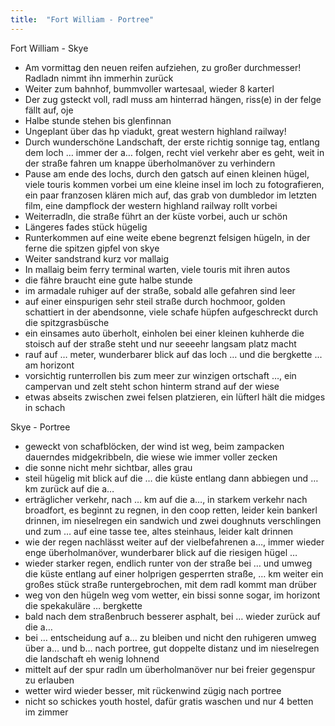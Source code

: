 ```yaml
---
title:  "Fort William - Portree"
---
```


Fort William - Skye
* Am vormittag den neuen reifen aufziehen, zu großer durchmesser! Radladn nimmt ihn immerhin zurück
* Weiter zum bahnhof, bummvoller wartesaal, wieder 8 karterl
* Der zug gsteckt voll, radl muss am hinterrad hängen, riss(e) in der felge  fällt auf, oje
* Halbe stunde stehen bis glenfinnan
* Ungeplant über das hp viadukt, great western highland railway!
* Durch wunderschöne Landschaft, der erste richtig sonnige tag, entlang dem loch … immer der a… folgen, recht viel verkehr aber es geht, weit in der straße fahren um knappe überholmanöver zu verhindern
* Pause am ende des lochs, durch den gatsch auf einen kleinen hügel, viele touris kommen vorbei um eine kleine insel im loch zu fotografieren, ein paar franzosen klären mich auf, das grab von dumbledor im letzten film, eine dampflock der western highland railway rollt vorbei
* Weiterradln, die straße führt an der küste vorbei, auch ur schön
* Längeres fades stück hügelig
* Runterkommen auf eine weite ebene begrenzt felsigen hügeln, in der ferne die spitzen gipfel von skye
* Weiter sandstrand kurz vor mallaig
* In mallaig beim ferry terminal warten, viele touris mit ihren autos
* die fähre braucht eine gute halbe stunde
* im armadale ruhiger auf der straße, sobald alle gefahren sind leer
* auf einer einspurigen sehr steil straße durch hochmoor, golden schattiert in der abendsonne, viele schafe hüpfen aufgeschreckt durch die spitzgrasbüsche
* ein einsames auto überholt, einholen bei einer kleinen kuhherde die stoisch auf der straße steht und nur seeeehr langsam platz macht
* rauf auf … meter, wunderbarer blick auf das loch … und die bergkette ... am horizont
* vorsichtig runterrollen bis zum meer zur winzigen ortschaft …, ein campervan und zelt steht schon hinterm strand auf der wiese
* etwas abseits zwischen zwei felsen platzieren, ein lüfterl hält die midges in schach

Skye - Portree
* geweckt von schafblöcken, der wind ist weg, beim zampacken dauerndes midgekribbeln, die wiese wie immer voller zecken
* die sonne nicht mehr sichtbar, alles grau
* steil hügelig mit blick auf die … die küste entlang dann abbiegen und … km zurück auf die a…
* erträglicher verkehr, nach … km auf die a…, in starkem verkehr nach broadfort, es beginnt zu regnen, in den coop retten, leider kein bankerl drinnen, im nieselregen ein sandwich und zwei doughnuts verschlingen und zum … auf eine tasse tee, altes steinhaus, leider kalt drinnen
* wie der regen nachlässt weiter auf der vielbefahrenen a…, immer wieder enge überholmanöver, wunderbarer blick auf die riesigen hügel …
* wieder starker regen, endlich runter von der straße bei … und umweg die küste entlang auf einer holprigen gesperrten straße, … km weiter ein großes stück straße runtergebrochen, mit dem radl kommt man drüber
* weg von den hügeln weg vom wetter, ein bissi sonne sogar, im horizont die spekakuläre … bergkette 
* bald nach dem straßenbruch besserer asphalt, bei … wieder zurück auf die a…
* bei … entscheidung auf a… zu bleiben und nicht den ruhigeren umweg über a… und b… nach portree, gut doppelte distanz und im nieselregen die landschaft eh wenig lohnend
* mittelt auf der spur radln um überholmanöver nur bei freier gegenspur zu erlauben
* wetter wird wieder besser, mit rückenwind zügig nach portree
* nicht so schickes youth hostel, dafür gratis waschen und nur 4 betten im zimmer